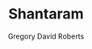 ---
layout: post
title: Shantaram
author: Gregory David Roberts
publication-year: 2003
book-number: 3
image: ./images/shantaram.jpg
anton-stars: 2
wilhelm-stars: 4
etienne-stars: 4
goodreads: https://www.goodreads.com/book/show/33600.Shantaram?ac=1&from_search=true&qid=btAWy6UjZN&rank=1
---